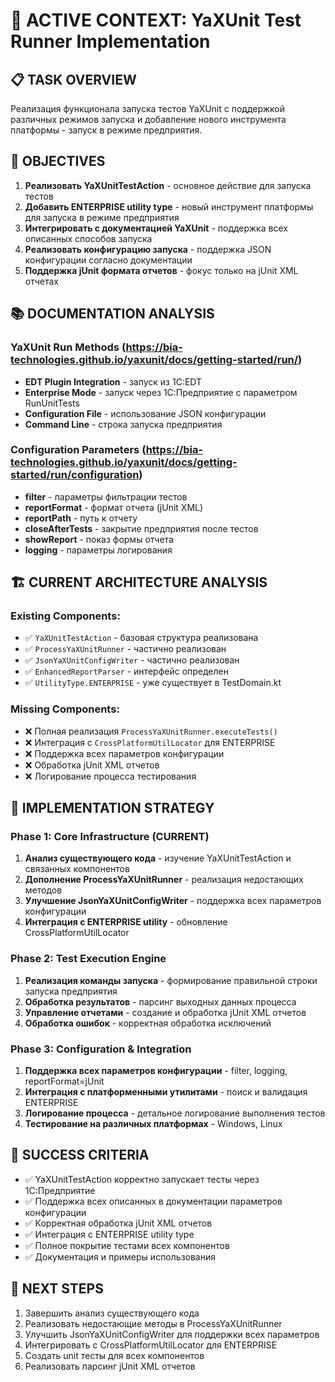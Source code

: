 # 🎯 ACTIVE CONTEXT: YaXUnit Test Runner Implementation

## 📋 TASK OVERVIEW
Реализация функционала запуска тестов YaXUnit с поддержкой различных режимов запуска и добавление нового инструмента платформы - запуск в режиме предприятия.

## 🎯 OBJECTIVES
1. **Реализовать YaXUnitTestAction** - основное действие для запуска тестов
2. **Добавить ENTERPRISE utility type** - новый инструмент платформы для запуска в режиме предприятия
3. **Интегрировать с документацией YaXUnit** - поддержка всех описанных способов запуска
4. **Реализовать конфигурацию запуска** - поддержка JSON конфигурации согласно документации
5. **Поддержка jUnit формата отчетов** - фокус только на jUnit XML отчетах

## 📚 DOCUMENTATION ANALYSIS

### YaXUnit Run Methods (https://bia-technologies.github.io/yaxunit/docs/getting-started/run/)
- **EDT Plugin Integration** - запуск из 1С:EDT
- **Enterprise Mode** - запуск через 1С:Предприятие с параметром RunUnitTests
- **Configuration File** - использование JSON конфигурации
- **Command Line** - строка запуска предприятия

### Configuration Parameters (https://bia-technologies.github.io/yaxunit/docs/getting-started/run/configuration)
- **filter** - параметры фильтрации тестов
- **reportFormat** - формат отчета (jUnit XML)
- **reportPath** - путь к отчету
- **closeAfterTests** - закрытие предприятия после тестов
- **showReport** - показ формы отчета
- **logging** - параметры логирования

## 🏗️ CURRENT ARCHITECTURE ANALYSIS

### Existing Components:
- ✅ `YaXUnitTestAction` - базовая структура реализована
- ✅ `ProcessYaXUnitRunner` - частично реализован
- ✅ `JsonYaXUnitConfigWriter` - частично реализован
- ✅ `EnhancedReportParser` - интерфейс определен
- ✅ `UtilityType.ENTERPRISE` - уже существует в TestDomain.kt

### Missing Components:
- ❌ Полная реализация `ProcessYaXUnitRunner.executeTests()`
- ❌ Интеграция с `CrossPlatformUtilLocator` для ENTERPRISE
- ❌ Поддержка всех параметров конфигурации
- ❌ Обработка jUnit XML отчетов
- ❌ Логирование процесса тестирования

## 🔧 IMPLEMENTATION STRATEGY

### Phase 1: Core Infrastructure (CURRENT)
1. **Анализ существующего кода** - изучение YaXUnitTestAction и связанных компонентов
2. **Дополнение ProcessYaXUnitRunner** - реализация недостающих методов
3. **Улучшение JsonYaXUnitConfigWriter** - поддержка всех параметров конфигурации
4. **Интеграция с ENTERPRISE utility** - обновление CrossPlatformUtilLocator

### Phase 2: Test Execution Engine
1. **Реализация команды запуска** - формирование правильной строки запуска предприятия
2. **Обработка результатов** - парсинг выходных данных процесса
3. **Управление отчетами** - создание и обработка jUnit XML отчетов
4. **Обработка ошибок** - корректная обработка исключений

### Phase 3: Configuration & Integration
1. **Поддержка всех параметров конфигурации** - filter, logging, reportFormat=jUnit
2. **Интеграция с платформенными утилитами** - поиск и валидация ENTERPRISE
3. **Логирование процесса** - детальное логирование выполнения тестов
4. **Тестирование на различных платформах** - Windows, Linux

## 🎯 SUCCESS CRITERIA
- ✅ YaXUnitTestAction корректно запускает тесты через 1С:Предприятие
- ✅ Поддержка всех описанных в документации параметров конфигурации
- ✅ Корректная обработка jUnit XML отчетов
- ✅ Интеграция с ENTERPRISE utility type
- ✅ Полное покрытие тестами всех компонентов
- ✅ Документация и примеры использования

## 📝 NEXT STEPS
1. Завершить анализ существующего кода
2. Реализовать недостающие методы в ProcessYaXUnitRunner
3. Улучшить JsonYaXUnitConfigWriter для поддержки всех параметров
4. Интегрировать с CrossPlatformUtilLocator для ENTERPRISE
5. Создать unit тесты для всех компонентов
6. Реализовать парсинг jUnit XML отчетов
